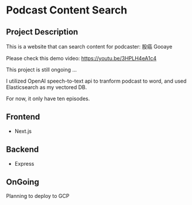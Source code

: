 # Podcast Content Search

## Project Description

This is a website that can search content for podcaster: 股癌 Gooaye

Please check this demo video: https://youtu.be/3HPLH4eA1c4

This project is still ongoing ...

I utilized OpenAI speech-to-text api to tranform podcast to word, and used Elasticsearch as my vectored DB.

For now, it only have ten episodes.

## Frontend

- Next.js

## Backend

- Express

## OnGoing

Planning to deploy to GCP
